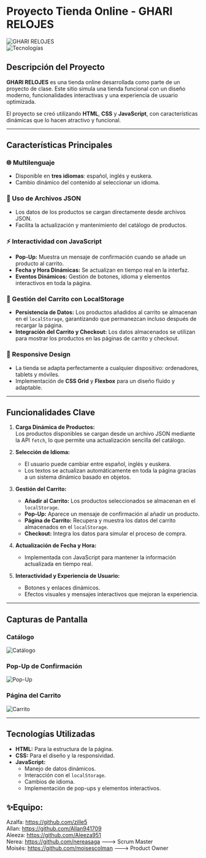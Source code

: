 # Proyecto Tienda Online - GHARI RELOJES  

![GHARI RELOJES](https://img.shields.io/badge/Proyecto-Tienda--Online-blue)  
![Tecnologías](https://img.shields.io/badge/logo-javascript-blue?logo=javascript)  

## Descripción del Proyecto  
**GHARI RELOJES** es una tienda online desarrollada como parte de un proyecto de clase. Este sitio simula una tienda funcional con un diseño moderno, funcionalidades interactivas y una experiencia de usuario optimizada.  

El proyecto se creó utilizando **HTML**, **CSS** y **JavaScript**, con características dinámicas que lo hacen atractivo y funcional.  

---

## Características Principales  

### 🌐 Multilenguaje  
- Disponible en **tres idiomas**: español, inglés y euskera.  
- Cambio dinámico del contenido al seleccionar un idioma.  

### 📄 Uso de Archivos JSON  
- Los datos de los productos se cargan directamente desde archivos JSON.  
- Facilita la actualización y mantenimiento del catálogo de productos.  

### ⚡ Interactividad con JavaScript  
- **Pop-Up:** Muestra un mensaje de confirmación cuando se añade un producto al carrito.  
- **Fecha y Hora Dinámicas:** Se actualizan en tiempo real en la interfaz.  
- **Eventos Dinámicos:** Gestión de botones, idioma y elementos interactivos en toda la página.  

### 🛒 Gestión del Carrito con LocalStorage  
- **Persistencia de Datos:** Los productos añadidos al carrito se almacenan en el `localStorage`, garantizando que permanezcan incluso después de recargar la página.  
- **Integración del Carrito y Checkout:** Los datos almacenados se utilizan para mostrar los productos en las páginas de carrito y checkout.  

### 📱 Responsive Design  
- La tienda se adapta perfectamente a cualquier dispositivo: ordenadores, tablets y móviles.  
- Implementación de **CSS Grid** y **Flexbox** para un diseño fluido y adaptable.  

---

## Funcionalidades Clave  

1. **Carga Dinámica de Productos:**  
   Los productos disponibles se cargan desde un archivo JSON mediante la API `fetch`, lo que permite una actualización sencilla del catálogo.  

2. **Selección de Idioma:**  
   - El usuario puede cambiar entre español, inglés y euskera.  
   - Los textos se actualizan automáticamente en toda la página gracias a un sistema dinámico basado en objetos.  

3. **Gestión del Carrito:**  
   - **Añadir al Carrito:** Los productos seleccionados se almacenan en el `localStorage`.  
   - **Pop-Up:** Aparece un mensaje de confirmación al añadir un producto.  
   - **Página de Carrito:** Recupera y muestra los datos del carrito almacenados en el `localStorage`.  
   - **Checkout:** Integra los datos para simular el proceso de compra.  

4. **Actualización de Fecha y Hora:**  
   - Implementada con JavaScript para mantener la información actualizada en tiempo real.  

5. **Interactividad y Experiencia de Usuario:**  
   - Botones y enlaces dinámicos.  
   - Efectos visuales y mensajes interactivos que mejoran la experiencia.  

---

## Capturas de Pantalla  

### Catálogo 
![Catálogo](https://)  

### Pop-Up de Confirmación  
![Pop-Up](https://)  

### Página del Carrito  
![Carrito](https://)  

---

## Tecnologías Utilizadas  

- **HTML:** Para la estructura de la página.  
- **CSS:** Para el diseño y la responsividad.  
- **JavaScript:**  
  - Manejo de datos dinámicos.  
  - Interacción con el `localStorage`.  
  - Cambios de idioma.  
  - Implementación de pop-ups y elementos interactivos.  

## :sparkles:Equipo:
Azalfa: https://github.com/zille5
<br/>
Allan: https://github.com/Allan941709
<br/>
Aleeza: https://github.com/Aleeza951
<br/>
Nerea: https://github.com/nereasaga ---> Scrum Master
<br/>
Moisés: https://github.com/moisescolman ---> Product Owner


